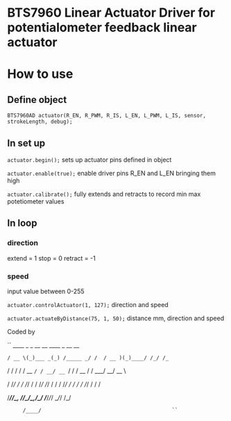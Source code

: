 BTS7960 Linear Actuator Driver for potentialometer feedback linear actuator
============

# How to use

## Define object
`BTS7960AD actuator(R_EN, R_PWM, R_IS, L_EN, L_PWM, L_IS, sensor, strokeLength, debug);`

## In set up
`actuator.begin();` sets up actuator pins defined in object

`actuator.enable(true);`  enable driver pins R_EN and L_EN bringing them high

`actuator.calibrate();`   fully extends and retracts to record min max potetiometer values


## In loop

### direction
extend  = 1
stop    = 0
retract = -1

### speed
input value between 0-255

`actuator.controlActuator(1, 127);` direction and speed

`actuator.actuateByDistance(75, 1, 50);` distance mm, direction and speed


Coded by

``     ____  _       _ __        __   ____  _      __  __

    / __ \(_)___ _(_) /_____ _/ /  / __ )(_)____/ /_/ /_
    
   / / / / / __ `/ / __/ __ `/ /  / __  / / ___/ __/ __ \
   
  / /_/ / / /_/ / / /_/ /_/ / /  / /_/ / / /  / /_/ / / /
  
 /_____/_/\__, /_/\__/\__,_/_/  /_____/_/_/   \__/_/ /_/
 
         /____/                                          ``
